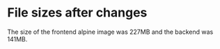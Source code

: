 # File sizes after changes

The size of the frontend alpine image was 227MB and the backend was 141MB. 
